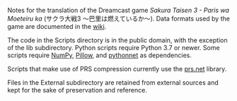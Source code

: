 Notes for the translation of the Dreamcast game _Sakura Taisen 3 - Paris wa Moeteiru ka_ (サクラ大戦3 〜巴里は燃えているか〜). Data formats used by the game are documented in the [wiki](https://github.com/TheOpponent/st3-translation-notes/wiki).

The code in the Scripts directory is in the public domain, with the exception of the lib subdirectory. Python scripts require Python 3.7 or newer. Some scripts require [NumPy](https://pypi.org/project/numpy/), [Pillow](https://python-pillow.org), and [pythonnet](https://github.com/pythonnet/pythonnet) as dependencies. 

Scripts that make use of PRS compression currently use the [prs.net](https://github.com/FraGag/prs.net) library.

Files in the External subdirectory are retained from external sources and kept for the sake of preservation and reference.
